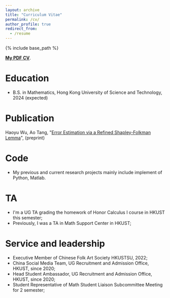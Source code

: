 ```yaml
---
layout: archive
title: "Curriculum Vitae"
permalink: /cv/
author_profile: true
redirect_from:
  - /resume
---
```


{% include base_path %}

[**My PDF CV**](https://haoyuwu02.github.io/files/CV_HAOYU.pdf).

Education
======
* B.S. in Mathematics, Hong Kong University of Science and Technology, 2024 (expected)

Publication
=====
Haoyu Wu, Ao Tang, "[Error Estimation via a Refined Shapley-Folkman Lemma](https://haoyuwu02.github.io/files/SF_Lemma.pdf)", (preprint)
  
Code
=====
* My previous and current research projects mainly include implement of Python, Matlab.

TA
======
* I'm a UG TA grading the homework of Honor Calculus I course in HKUST this semester;
* Previously, I was a TA in Math Support Center in HKUST;

Service and leadership
======
* Executive Member of Chinese Folk Art Society HKUSTSU, 2022;
* China Social Media Team, UG Recruitment and Admission Office, HKUST, since 2020;
* Head Student Ambassador, UG Recruitment and Admission Office, HKUST, since 2020;
* Student Representative of Math Student Liaison Subcommittee Meeting for 2 semester;
